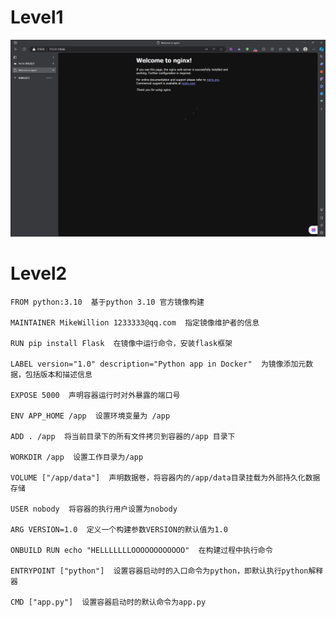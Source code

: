 # Level1

![image-20231119175307544](%E8%99%9A%E6%8B%9F%E5%8C%96%E4%B8%8E%E5%AE%B9%E5%99%A8%E4%BD%9C%E4%B8%9A.assets/image-20231119175307544.png)

# Level2

```shell
FROM python:3.10  基于python 3.10 官方镜像构建

MAINTAINER MikeWillion 1233333@qq.com  指定镜像维护者的信息

RUN pip install Flask  在镜像中运行命令，安装flask框架

LABEL version="1.0" description="Python app in Docker"  为镜像添加元数据，包括版本和描述信息

EXPOSE 5000  声明容器运行时对外暴露的端口号

ENV APP_HOME /app  设置环境变量为 /app 

ADD . /app  将当前目录下的所有文件拷贝到容器的/app 目录下

WORKDIR /app  设置工作目录为/app

VOLUME ["/app/data"]  声明数据卷，将容器内的/app/data目录挂载为外部持久化数据存储

USER nobody  将容器的执行用户设置为nobody

ARG VERSION=1.0  定义一个构建参数VERSION的默认值为1.0

ONBUILD RUN echo "HELLLLLLLOOOOOOOOOOOO"  在构建过程中执行命令

ENTRYPOINT ["python"]  设置容器启动时的入口命令为python，即默认执行python解释器

CMD ["app.py"]  设置容器启动时的默认命令为app.py
```

